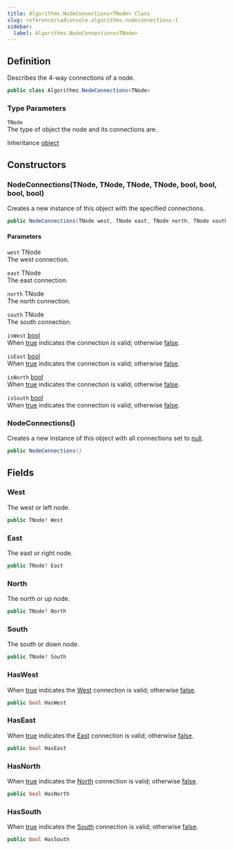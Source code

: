 ```yaml
---
title: Algorithms.NodeConnections<TNode> Class
slug: reference/sadconsole.algorithms.nodeconnections-1
sidebar:
  label: Algorithms.NodeConnections<TNode>
---
```

## Definition

Describes the 4-way connections of a node.

```csharp title="C#"
public class Algorithms.NodeConnections<TNode>
```

### Type Parameters

`TNode`  
The type of object the node and its connections are.

Inheritance [object](https://learn.microsoft.com/dotnet/api/system.object/)

## Constructors

### NodeConnections(TNode, TNode, TNode, TNode, bool, bool, bool, bool)

Creates a new instance of this object with the specified connections.

```csharp title="C#"
public NodeConnections(TNode west, TNode east, TNode north, TNode south, bool isWest, bool isEast, bool isNorth, bool isSouth)
```

#### Parameters

`west` TNode  
The west connection.

`east` TNode  
The east connection.

`north` TNode  
The north connection.

`south` TNode  
The south connection.

`isWest` [bool](https://learn.microsoft.com/dotnet/api/system.boolean/)  
When <a href="https://learn.microsoft.com/dotnet/csharp/language-reference/builtin-types/bool">true</a> indicates the <xref href="SadConsole.Algorithms.NodeConnections%601.West" data-throw-if-not-resolved="false"></xref> connection is valid; otherwise <a href="https://learn.microsoft.com/dotnet/csharp/language-reference/builtin-types/bool">false</a>.

`isEast` [bool](https://learn.microsoft.com/dotnet/api/system.boolean/)  
When <a href="https://learn.microsoft.com/dotnet/csharp/language-reference/builtin-types/bool">true</a> indicates the <xref href="SadConsole.Algorithms.NodeConnections%601.East" data-throw-if-not-resolved="false"></xref> connection is valid; otherwise <a href="https://learn.microsoft.com/dotnet/csharp/language-reference/builtin-types/bool">false</a>.

`isNorth` [bool](https://learn.microsoft.com/dotnet/api/system.boolean/)  
When <a href="https://learn.microsoft.com/dotnet/csharp/language-reference/builtin-types/bool">true</a> indicates the <xref href="SadConsole.Algorithms.NodeConnections%601.North" data-throw-if-not-resolved="false"></xref> connection is valid; otherwise <a href="https://learn.microsoft.com/dotnet/csharp/language-reference/builtin-types/bool">false</a>.

`isSouth` [bool](https://learn.microsoft.com/dotnet/api/system.boolean/)  
When <a href="https://learn.microsoft.com/dotnet/csharp/language-reference/builtin-types/bool">true</a> indicates the <xref href="SadConsole.Algorithms.NodeConnections%601.South" data-throw-if-not-resolved="false"></xref> connection is valid; otherwise <a href="https://learn.microsoft.com/dotnet/csharp/language-reference/builtin-types/bool">false</a>.


### NodeConnections()

Creates a new instance of this object with all connections set to <a href="https://learn.microsoft.com/dotnet/csharp/language-reference/keywords/null">null</a>.

```csharp title="C#"
public NodeConnections()
```


## Fields

### West

The west or left node.

```csharp title="C#"
public TNode? West
```

### East

The east or right node.

```csharp title="C#"
public TNode? East
```

### North

The north or up node.

```csharp title="C#"
public TNode? North
```

### South

The south or down node.

```csharp title="C#"
public TNode? South
```

### HasWest

When <a href="https://learn.microsoft.com/dotnet/csharp/language-reference/builtin-types/bool">true</a> indicates the [West](../sadconsole.algorithms.nodeconnections-1/#west/) connection is valid; otherwise <a href="https://learn.microsoft.com/dotnet/csharp/language-reference/builtin-types/bool">false</a>.

```csharp title="C#"
public bool HasWest
```

### HasEast

When <a href="https://learn.microsoft.com/dotnet/csharp/language-reference/builtin-types/bool">true</a> indicates the [East](../sadconsole.algorithms.nodeconnections-1/#east/) connection is valid; otherwise <a href="https://learn.microsoft.com/dotnet/csharp/language-reference/builtin-types/bool">false</a>.

```csharp title="C#"
public bool HasEast
```

### HasNorth

When <a href="https://learn.microsoft.com/dotnet/csharp/language-reference/builtin-types/bool">true</a> indicates the [North](../sadconsole.algorithms.nodeconnections-1/#north/) connection is valid; otherwise <a href="https://learn.microsoft.com/dotnet/csharp/language-reference/builtin-types/bool">false</a>.

```csharp title="C#"
public bool HasNorth
```

### HasSouth

When <a href="https://learn.microsoft.com/dotnet/csharp/language-reference/builtin-types/bool">true</a> indicates the [South](../sadconsole.algorithms.nodeconnections-1/#south/) connection is valid; otherwise <a href="https://learn.microsoft.com/dotnet/csharp/language-reference/builtin-types/bool">false</a>.

```csharp title="C#"
public bool HasSouth
```